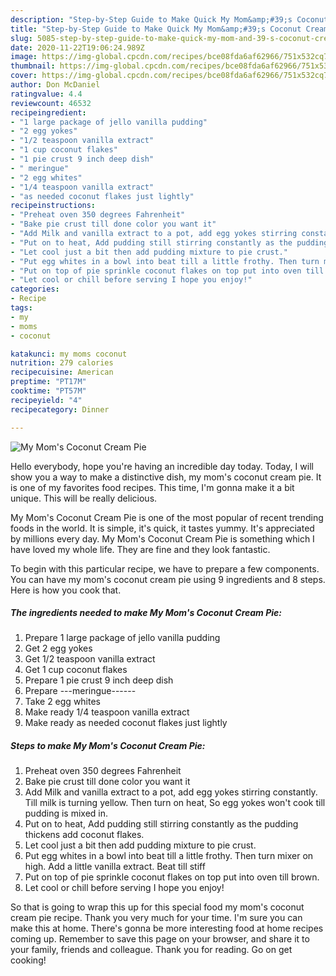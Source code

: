 ```yaml
---
description: "Step-by-Step Guide to Make Quick My Mom&amp;#39;s Coconut Cream Pie"
title: "Step-by-Step Guide to Make Quick My Mom&amp;#39;s Coconut Cream Pie"
slug: 5085-step-by-step-guide-to-make-quick-my-mom-and-39-s-coconut-cream-pie
date: 2020-11-22T19:06:24.989Z
image: https://img-global.cpcdn.com/recipes/bce08fda6af62966/751x532cq70/my-moms-coconut-cream-pie-recipe-main-photo.jpg
thumbnail: https://img-global.cpcdn.com/recipes/bce08fda6af62966/751x532cq70/my-moms-coconut-cream-pie-recipe-main-photo.jpg
cover: https://img-global.cpcdn.com/recipes/bce08fda6af62966/751x532cq70/my-moms-coconut-cream-pie-recipe-main-photo.jpg
author: Don McDaniel
ratingvalue: 4.4
reviewcount: 46532
recipeingredient:
- "1 large package of jello vanilla pudding"
- "2 egg yokes"
- "1/2 teaspoon vanilla extract"
- "1 cup coconut flakes"
- "1 pie crust 9 inch deep dish"
- " meringue"
- "2 egg whites"
- "1/4 teaspoon vanilla extract"
- "as needed coconut flakes just lightly"
recipeinstructions:
- "Preheat oven 350 degrees Fahrenheit"
- "Bake pie crust till done color you want it"
- "Add Milk and vanilla extract to a pot, add egg yokes stirring constantly. Till milk is turning yellow. Then turn on heat, So egg yokes won&#39;t cook till pudding is mixed in."
- "Put on to heat, Add pudding still stirring constantly as the pudding thickens add coconut flakes."
- "Let cool just a bit then add pudding mixture to pie crust."
- "Put egg whites in a bowl into beat till a little frothy. Then turn mixer on high. Add a little vanilla extract. Beat till stiff"
- "Put on top of pie sprinkle coconut flakes on top put into oven till brown."
- "Let cool or chill before serving I hope you enjoy!"
categories:
- Recipe
tags:
- my
- moms
- coconut

katakunci: my moms coconut 
nutrition: 279 calories
recipecuisine: American
preptime: "PT17M"
cooktime: "PT57M"
recipeyield: "4"
recipecategory: Dinner

---
```



![My Mom&#39;s Coconut Cream Pie](https://img-global.cpcdn.com/recipes/bce08fda6af62966/751x532cq70/my-moms-coconut-cream-pie-recipe-main-photo.jpg)

Hello everybody, hope you're having an incredible day today. Today, I will show you a way to make a distinctive dish, my mom&#39;s coconut cream pie. It is one of my favorites food recipes. This time, I'm gonna make it a bit unique. This will be really delicious.



My Mom&#39;s Coconut Cream Pie is one of the most popular of recent trending foods in the world. It is simple, it's quick, it tastes yummy. It's appreciated by millions every day. My Mom&#39;s Coconut Cream Pie is something which I have loved my whole life. They are fine and they look fantastic.


To begin with this particular recipe, we have to prepare a few components. You can have my mom&#39;s coconut cream pie using 9 ingredients and 8 steps. Here is how you cook that.

<!--inarticleads1-->

##### The ingredients needed to make My Mom&#39;s Coconut Cream Pie:

1. Prepare 1 large package of jello vanilla pudding
1. Get 2 egg yokes
1. Get 1/2 teaspoon vanilla extract
1. Get 1 cup coconut flakes
1. Prepare 1 pie crust 9 inch deep dish
1. Prepare  ---meringue------
1. Take 2 egg whites
1. Make ready 1/4 teaspoon vanilla extract
1. Make ready as needed coconut flakes just lightly




<!--inarticleads2-->

##### Steps to make My Mom&#39;s Coconut Cream Pie:

1. Preheat oven 350 degrees Fahrenheit
1. Bake pie crust till done color you want it
1. Add Milk and vanilla extract to a pot, add egg yokes stirring constantly. Till milk is turning yellow. Then turn on heat, So egg yokes won&#39;t cook till pudding is mixed in.
1. Put on to heat, Add pudding still stirring constantly as the pudding thickens add coconut flakes.
1. Let cool just a bit then add pudding mixture to pie crust.
1. Put egg whites in a bowl into beat till a little frothy. Then turn mixer on high. Add a little vanilla extract. Beat till stiff
1. Put on top of pie sprinkle coconut flakes on top put into oven till brown.
1. Let cool or chill before serving I hope you enjoy!




So that is going to wrap this up for this special food my mom&#39;s coconut cream pie recipe. Thank you very much for your time. I'm sure you can make this at home. There's gonna be more interesting food at home recipes coming up. Remember to save this page on your browser, and share it to your family, friends and colleague. Thank you for reading. Go on get cooking!
